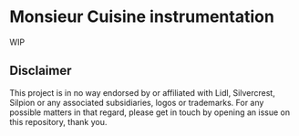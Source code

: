 # Monsieur Cuisine instrumentation

WIP

## Disclaimer

This project is in no way endorsed by or affiliated with Lidl, Silvercrest, Silpion or any associated subsidiaries, logos or trademarks.
For any possible matters in that regard, please get in touch by opening an issue on this repository, thank you.
